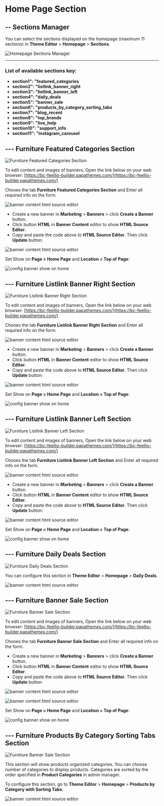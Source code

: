 # Home Page Section

## -- Sections Manager

You can select the sections displayed on the homepage (maximum 11 sections) in **Theme Editor** > **Homepage** > **Sections**.


![Homepage Sections Manager](img/homepage-sections-manager.png)

---

### List of available sections key: ###

* **section1": "featured_categories**
* **section2": "listlink_banner_right**
* **section3": "listlink_banner_left**
* **section4": "daily_deals**
* **section5": "banner_sale**
* **section6": "products_by_category_sorting_tabs**
* **section7": "blog_recent**
* **section8": "top_brands**
* **section9": "live_help**
* **section10": "support_info**
* **section11": "instagram_carousel**


## --- Furniture Featured Categories Section

![Furniture Featured Categories Section](img/sections/furniture-featured-categories-section.png)

To edit content and images of banners, Open the link below on your web browser: [https://bc-feellio-builder.papathemes.com/](https://bc-feellio-builder.papathemes.com/)

Chooes the tab __Furniture Featured Categories Section__ and Enter all required info on the form.

![banner content html source editor](img/furniture-featured-categories-section-code.png)

- Create a new banner in __Marketing__ > __Banners__ > click __Create a Banner__ button.
- Click button __HTML__ in __Banner Content__ editor to show __HTML Source Editor__.
- Copy and paste the code above to __HTML Source Editor__. Then click __Update__ button:

![banner content html source editor](img/banner-content-html-source-editor.jpg)

Set Show on __Page = Home Page__ and __Location = Top of Page__:

![config banner show on home](img/config-banner-show-on-home.jpg)



## --- Furniture Listlink Banner Right Section

![Furniture Listlink Banner Right Section](img/sections/furniture-listlink-banner-right-section.png)

To edit content and images of banners, Open the link below on your web browser: [https://bc-feellio-builder.papathemes.com/](https://bc-feellio-builder.papathemes.com/)

Chooes the tab __Furniture Listlink Banner Right Section__ and Enter all required info on the form.

![banner content html source editor](img/furniture-listlink-banner-right-section-code.png)

- Create a new banner in __Marketing__ > __Banners__ > click __Create a Banner__ button.
- Click button __HTML__ in __Banner Content__ editor to show __HTML Source Editor__.
- Copy and paste the code above to __HTML Source Editor__. Then click __Update__ button:

![banner content html source editor](img/banner-content-html-source-editor.jpg)

Set Show on __Page = Home Page__ and __Location = Top of Page__:

![config banner show on home](img/config-banner-show-on-home.jpg)



## --- Furniture Listlink Banner Left Section

![Furniture Listlink Banner Left Section](img/sections/furniture-listlink-banner-left-section.png)

To edit content and images of banners, Open the link below on your web browser: [https://bc-feellio-builder.papathemes.com/](https://bc-feellio-builder.papathemes.com/)

Chooes the tab __Furniture Listlink Banner Left Section__ and Enter all required info on the form.

![banner content html source editor](img/furniture-listlink-banner-left-section-code.png)

- Create a new banner in __Marketing__ > __Banners__ > click __Create a Banner__ button.
- Click button __HTML__ in __Banner Content__ editor to show __HTML Source Editor__.
- Copy and paste the code above to __HTML Source Editor__. Then click __Update__ button:

![banner content html source editor](img/banner-content-html-source-editor.jpg)

Set Show on __Page = Home Page__ and __Location = Top of Page__:

![config banner show on home](img/config-banner-show-on-home.jpg)



## --- Furniture Daily Deals Section

![Furniture Daily Deals Section](img/sections/furniture-daily-deals-section.png)

You can configure this section in **Theme Editor** > **Homepage** > **Daily Deals**.

![banner content html source editor](img/banner-daily-deals-source-editor.png)



## --- Furniture Banner Sale Section

![Furniture Banner Sale Section](img/sections/furniture-banner-sale-section.png)

To edit content and images of banners, Open the link below on your web browser: [https://bc-feellio-builder.papathemes.com/](https://bc-feellio-builder.papathemes.com/)

Chooes the tab __Furniture Banner Sale Section__ and Enter all required info on the form.

- Create a new banner in __Marketing__ > __Banners__ > click __Create a Banner__ button.
- Click button __HTML__ in __Banner Content__ editor to show __HTML Source Editor__.
- Copy and paste the code above to __HTML Source Editor__. Then click __Update__ button:

![banner content html source editor](img/furniture-banner-sale-section-code.png)

![banner content html source editor](img/banner-content-html-source-editor.jpg)

Set Show on __Page = Home Page__ and __Location = Top of Page__:

![config banner show on home](img/config-banner-show-on-home.jpg)



## --- Furniture Products By Category Sorting Tabs Section

![Furniture Banner Sale Section](img/sections/furniture-products-by-category-sorting-tabs-section.png)

This section will show products organized categories. You can choose number of categories to display products. Categories are sorted by the order specified in **Product Categories** in admin manager.

To configure this section, go to **Theme Editor** > **Homepage** > **Products by Category with Sorting Tabs**:

![banner content html source editor](img/banner-products-by-category-sorting-tabs-source-editor.png)




